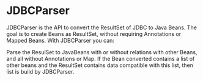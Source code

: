 # JDBCParser

JDBCParser is the API to convert the ResultSet of JDBC to Java Beans. The goal is to create Beans as ResultSet, without requiring Annotations or Mapped Beans. With JDBCParser you can:

   Parse the ResulSet to JavaBeans with or without relations with other Beans, and all without Annotations or Map. If the Bean converted contains a list of other beans and the ResultSet contains data compatible with this list, then list is build by JDBCParser.
